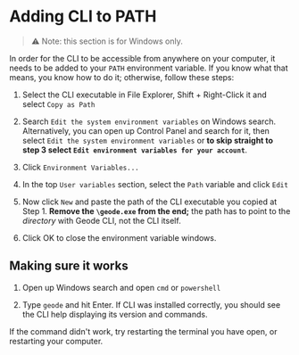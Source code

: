 # Adding CLI to PATH

> :warning: Note: this section is for Windows only.

In order for the CLI to be accessible from anywhere on your computer, it needs to be added to your `PATH` environment variable. If you know what that means, you know how to do it; otherwise, follow these steps:

1. Select the CLI executable in File Explorer, Shift + Right-Click it and select `Copy as Path`

2. Search `Edit the system environment variables` on Windows search. Alternatively, you can open up Control Panel and search for it, then select `Edit the system environment variables` or **to skip straight to step 3 select `Edit environment variables for your account`**.

3. Click `Environment Variables...`

4. In the top `User variables` section, select the `Path` variable and click `Edit`

5. Now click `New` and paste the path of the CLI executable you copied at Step 1. **Remove the `\geode.exe` from the end;** the path has to point to the _directory_ with Geode CLI, not the CLI itself.

6. Click OK to close the environment variable windows.

## Making sure it works

1. Open up Windows search and open `cmd` or `powershell`

2. Type `geode` and hit Enter. If CLI was installed correctly, you should see the CLI help displaying its version and commands.

If the command didn't work, try restarting the terminal you have open, or restarting your computer.
